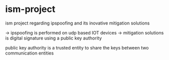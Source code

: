 # ism-project
ism project regarding ipspoofing and its inovative mitigation solutions

-> ipspoofing is performed on udp based IOT devices
-> mitigation solutions is digital signature using a public key authority

public key authority is a trusted entity to share the keys between two communication entities